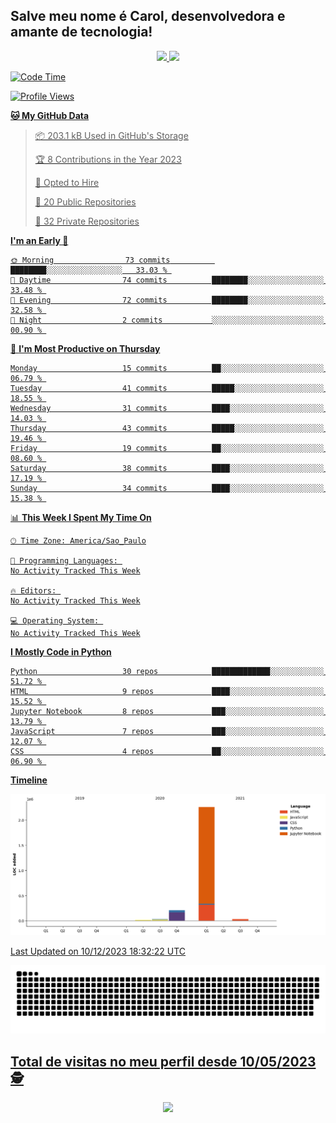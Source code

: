 ## Salve meu nome é Carol, desenvolvedora e amante de tecnologia!

<div align="center">
  <a href="https://github.com/CaroliTavares">
  <img height="120em" src="https://github-readme-stats.vercel.app/api?username=CaroliTavares&show_icons=true&theme=dracula&include_all_commits=true&count_private=true"/>
  <img height="120em" src="https://github-readme-stats.vercel.app/api/top-langs/?username=CaroliTavares&layout=compact&langs_count=7&theme=dracula"/>
</div>
  
<!--START_SECTION:waka-->
![Code Time](http://img.shields.io/badge/Code%20Time-2%20hrs%2042%20mins-blue)

![Profile Views](http://img.shields.io/badge/Profile%20Views-0-blue)

**🐱 My GitHub Data** 

> 📦 203.1 kB Used in GitHub's Storage 
 > 
> 🏆 8 Contributions in the Year 2023
 > 
> 💼 Opted to Hire
 > 
> 📜 20 Public Repositories 
 > 
> 🔑 32 Private Repositories 
 > 
**I'm an Early 🐤** 

```text
🌞 Morning                73 commits          ████████░░░░░░░░░░░░░░░░░   33.03 % 
🌆 Daytime                74 commits          ████████░░░░░░░░░░░░░░░░░   33.48 % 
🌃 Evening                72 commits          ████████░░░░░░░░░░░░░░░░░   32.58 % 
🌙 Night                  2 commits           ░░░░░░░░░░░░░░░░░░░░░░░░░   00.90 % 
```
📅 **I'm Most Productive on Thursday** 

```text
Monday                   15 commits          ██░░░░░░░░░░░░░░░░░░░░░░░   06.79 % 
Tuesday                  41 commits          █████░░░░░░░░░░░░░░░░░░░░   18.55 % 
Wednesday                31 commits          ████░░░░░░░░░░░░░░░░░░░░░   14.03 % 
Thursday                 43 commits          █████░░░░░░░░░░░░░░░░░░░░   19.46 % 
Friday                   19 commits          ██░░░░░░░░░░░░░░░░░░░░░░░   08.60 % 
Saturday                 38 commits          ████░░░░░░░░░░░░░░░░░░░░░   17.19 % 
Sunday                   34 commits          ████░░░░░░░░░░░░░░░░░░░░░   15.38 % 
```


📊 **This Week I Spent My Time On** 

```text
🕑︎ Time Zone: America/Sao_Paulo

💬 Programming Languages: 
No Activity Tracked This Week

🔥 Editors: 
No Activity Tracked This Week

💻 Operating System: 
No Activity Tracked This Week
```

**I Mostly Code in Python** 

```text
Python                   30 repos            █████████████░░░░░░░░░░░░   51.72 % 
HTML                     9 repos             ████░░░░░░░░░░░░░░░░░░░░░   15.52 % 
Jupyter Notebook         8 repos             ███░░░░░░░░░░░░░░░░░░░░░░   13.79 % 
JavaScript               7 repos             ███░░░░░░░░░░░░░░░░░░░░░░   12.07 % 
CSS                      4 repos             ██░░░░░░░░░░░░░░░░░░░░░░░   06.90 % 
```



**Timeline**

![Lines of Code chart](https://raw.githubusercontent.com/CaroliTavares/CaroliTavares/main/assets/bar_graph.png)


 Last Updated on 10/12/2023 18:32:22 UTC
<!--END_SECTION:waka-->
  
  <picture>
  <source media="(prefers-color-scheme: dark)" srcset="https://raw.githubusercontent.com/CaroliTavares/CaroliTavares/output/github-contribution-grid-snake-dark.svg">
  <source media="(prefers-color-scheme: light)" srcset="https://raw.githubusercontent.com/CaroliTavares/CaroliTavares/output/github-contribution-grid-snake.svg">
  <img alt="github contribution grid snake animation" src="https://raw.githubusercontent.com/CaroliTavares/CaroliTavares/output/github-contribution-grid-snake.svg">
</picture>
 <p align="center"> 

 ## Total de visitas no meu perfil desde 10/05/2023 :detective: <br>
 <p align="center"> 
   <img alingn="center" src="https://profile-counter.glitch.me/CaroliTavares/count.svg" />
 </p>

</p>
